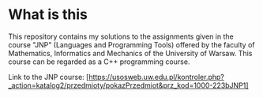 # What is this

This repository contains my solutions to the assignments given in the course "JNP" (Languages and Programming Tools) offered by the faculty of Mathematics, Informatics and Mechanics of the University of Warsaw. This course can be regarded as a C++ programming course.

Link to the JNP course: [https://usosweb.uw.edu.pl/kontroler.php?_action=katalog2/przedmioty/pokazPrzedmiot&prz_kod=1000-223bJNP1]


